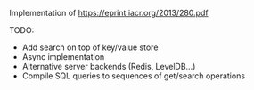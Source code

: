 Implementation of https://eprint.iacr.org/2013/280.pdf

TODO:

* Add search on top of key/value store
* Async implementation
* Alternative server backends (Redis, LevelDB...)
* Compile SQL queries to sequences of get/search operations